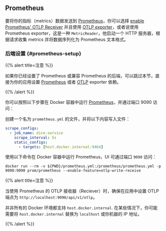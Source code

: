 ## Prometheus

要将你的指标（metrics）数据发送到 [Prometheus](https://prometheus.io/)，你可以选择
[enable Prometheus' OTLP Receiver](https://prometheus.io/docs/prometheus/2.55/feature_flags/#otlp-receiver)
并且使用 [OTLP exporter](#otlp)，或者说使用 Prometheus exporter，这是一种 `MetricReader`，他启动一个 HTTP 服务器，根据请求收集 metrics 并将数据序列化为 Prometheus 文本格式。

### 后端设置 {#prometheus-setup}

{{% alert title=注意 %}}

如果你已经设置了 Prometheus 或兼容 Prometheus 的后端，可以跳过本节，直接为你的应用设置 [Prometheus](#prometheus-dependencies) 或者
[OTLP](#otlp-dependencies) exporter 依赖。

{{% /alert %}}

你可以按照以下步骤在 Docker 容器中运行 [Prometheus](https://prometheus.io)，并通过端口 9090 访问：

创建一个名为 `prometheus.yml` 的文件，并将以下内容写入文件：

```yaml
scrape_configs:
  - job_name: dice-service
    scrape_interval: 5s
    static_configs:
      - targets: [host.docker.internal:9464]
```

使用以下命令在 Docker 容器中运行 Prometheus，UI 可通过端口 `9090` 访问：

```shell
docker run --rm -v ${PWD}/prometheus.yml:/prometheus/prometheus.yml -p 9090:9090 prom/prometheus --enable-feature=otlp-write-receive
```

{{% alert title=注意 %}}

当使用 Prometheus 的 OTLP 接收器（Reciever）时，确保在应用中设置 OTLP 端点为 `http://localhost:9090/api/v1/otlp`。

并非所有的 Docker 环境都支持 `host.docker.internal`. 在某些情况下，你可能需要将 `host.docker.internal` 替换为 `localhost` 或你机器的 IP 地址。

{{% /alert %}}
